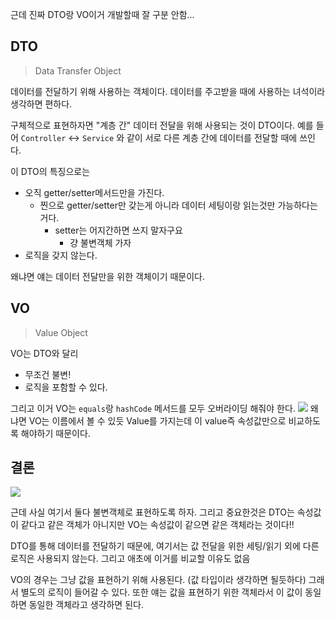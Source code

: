 근데 진짜 DTO랑 VO이거 개발할때 잘 구분 안함...

## DTO

> Data Transfer Object

데이터를 전달하기 위해 사용하는 객체이다.
데이터를 주고받을 때에 사용하는 녀석이라 생각하면 편하다.

구체적으로 표현하자면 "계층 간" 데이터 전달을 위해 사용되는 것이 DTO이다.
예를 들어 `Controller` <-> `Service` 와 같이 서로 다른 계층 간에 데이터를 전달할 때에 쓰인다.

이 DTO의 특징으로는

* 오직 getter/setter메서드만을 가진다.
    * 찐으로 getter/setter만 갖는게 아니라 데이터 세팅이랑 읽는것만 가능하다는거다.
        * setter는 어지간하면 쓰지 말자구요
            * 걍 불변객체 가자
* 로직을 갖지 않는다.

왜냐면 얘는 데이터 전달만을 위한 객체이기 때문이다.

## VO

> Value Object

VO는 DTO와 달리

* 무조건 불변!
* 로직을 포함할 수 있다.

그리고 이거 VO는 `equals`랑 `hashCode` 메서드를 모두 오버라이딩 해줘야 한다.
![](https://i.imgur.com/0sTncpM.png)
왜냐면 VO는 이름에서 볼 수 있듯 Value를 가지는데 이 value즉 속성값만으로 비교하도록 해야하기 때문이다.

## 결론

![](https://i.imgur.com/NmQWsqC.png)

근데 사실 여기서 둘다 불변객체로 표현하도록 하자.
그리고 중요한것은 DTO는 속성값이 같다고 같은 객체가 아니지만 VO는 속성값이 같으면 같은 객체라는 것이다!!

DTO를 통해 데이터를 전달하기 때문에, 여기서는 값 전달을 위한 세팅/읽기 외에 다른 로직은 사용되지 않는다.
그리고 애초에 이거를 비교할 이유도 없음

VO의 경우는 그냥 값을 표현하기 위해 사용된다. (값 타입이라 생각하면 될듯하다)
그래서 별도의 로직이 들어갈 수 있다.
또한 얘는 값을 표현하기 위한 객체라서 이 값이 동일하면 동일한 객체라고 생각하면 된다.
